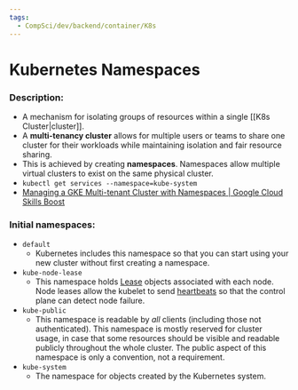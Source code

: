 ```yaml
---
tags:
  - CompSci/dev/backend/container/K8s
---
```

# Kubernetes Namespaces
### Description:
- A mechanism for isolating groups of resources within a single [[K8s Cluster|cluster]].
- A **multi-tenancy cluster** allows for multiple users or teams to share one cluster for their workloads while maintaining isolation and fair resource sharing. 
- This is achieved by creating **namespaces**. Namespaces allow multiple virtual clusters to exist on the same physical cluster.
- `kubectl get services --namespace=kube-system`
- [Managing a GKE Multi-tenant Cluster with Namespaces | Google Cloud Skills Boost](https://www.cloudskillsboost.google/course_sessions/7226348/labs/451696)
### Initial namespaces:
- `default`
	- Kubernetes includes this namespace so that you can start using your new cluster without first creating a namespace.
- `kube-node-lease`
	- This namespace holds [Lease](https://kubernetes.io/docs/concepts/architecture/leases/) objects associated with each node. Node leases allow the kubelet to send [heartbeats](https://kubernetes.io/docs/concepts/architecture/nodes/#heartbeats) so that the control plane can detect node failure.
- `kube-public`
	- This namespace is readable by _all_ clients (including those not authenticated). This namespace is mostly reserved for cluster usage, in case that some resources should be visible and readable publicly throughout the whole cluster. The public aspect of this namespace is only a convention, not a requirement.
- `kube-system`
	- The namespace for objects created by the Kubernetes system.